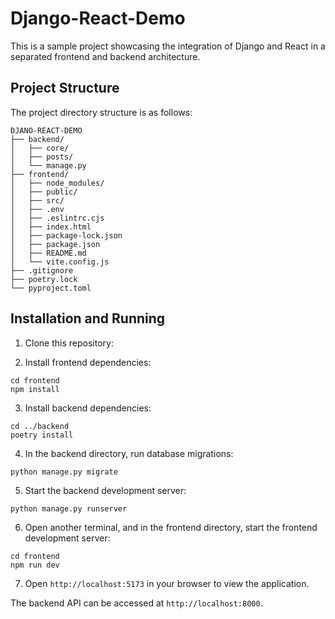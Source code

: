 # Django-React-Demo

This is a sample project showcasing the integration of Django and React in a separated frontend and backend architecture.

## Project Structure

The project directory structure is as follows:

```
DJANO-REACT-DEMO
├── backend/
│   ├── core/
│   ├── posts/
│   └── manage.py
├── frontend/
│   ├── node_modules/
│   ├── public/
│   ├── src/
│   ├── .env
│   ├── .eslintrc.cjs
│   ├── index.html
│   ├── package-lock.json
│   ├── package.json
│   ├── README.md
│   └── vite.config.js
├── .gitignore
├── poetry.lock
└── pyproject.toml
```

## Installation and Running

1. Clone this repository:

2. Install frontend dependencies:

```
cd frontend
npm install
```

3. Install backend dependencies:

```
cd ../backend
poetry install
```

4. In the backend directory, run database migrations:

```
python manage.py migrate
```

5. Start the backend development server:

```
python manage.py runserver
```

6. Open another terminal, and in the frontend directory, start the frontend development server:

```
cd frontend
npm run dev
```

7. Open `http://localhost:5173` in your browser to view the application.

The backend API can be accessed at `http://localhost:8000`.
